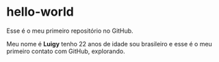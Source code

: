 # hello-world
Esse é o meu primeiro repositório no GitHub.

Meu nome é **Luigy** tenho 22 anos de idade sou brasileiro e esse é o meu primeiro contato com GitHub, explorando.
